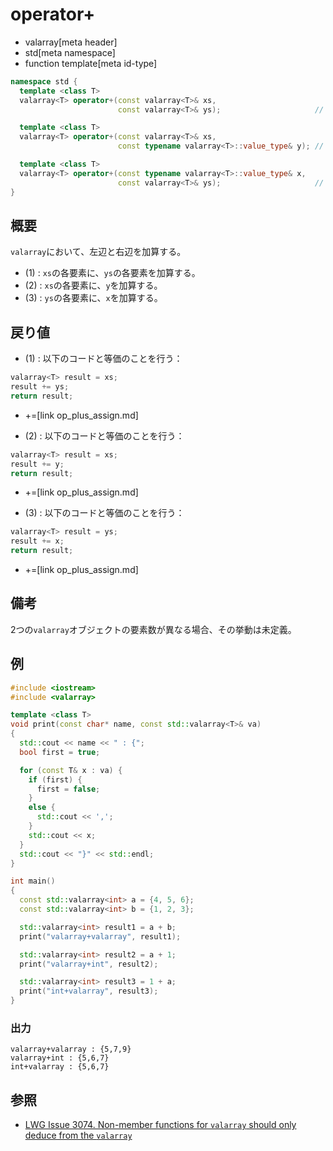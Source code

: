 # operator+
* valarray[meta header]
* std[meta namespace]
* function template[meta id-type]

```cpp
namespace std {
  template <class T>
  valarray<T> operator+(const valarray<T>& xs,
                        const valarray<T>& ys);                     // (1)

  template <class T>
  valarray<T> operator+(const valarray<T>& xs,
                        const typename valarray<T>::value_type& y); // (2)

  template <class T>
  valarray<T> operator+(const typename valarray<T>::value_type& x,
                        const valarray<T>& ys);                     // (3)
}
```

## 概要
`valarray`において、左辺と右辺を加算する。


- (1) : `xs`の各要素に、`ys`の各要素を加算する。
- (2) : `xs`の各要素に、`y`を加算する。
- (3) : `ys`の各要素に、`x`を加算する。


## 戻り値

- (1) : 以下のコードと等価のことを行う：

```cpp
valarray<T> result = xs;
result += ys;
return result;
```
* +=[link op_plus_assign.md]


- (2) : 以下のコードと等価のことを行う：

```cpp
valarray<T> result = xs;
result += y;
return result;
```
* +=[link op_plus_assign.md]



- (3) : 以下のコードと等価のことを行う：

```cpp
valarray<T> result = ys;
result += x;
return result;
```
* +=[link op_plus_assign.md]


## 備考
2つの`valarray`オブジェクトの要素数が異なる場合、その挙動は未定義。


## 例
```cpp example
#include <iostream>
#include <valarray>

template <class T>
void print(const char* name, const std::valarray<T>& va)
{
  std::cout << name << " : {";
  bool first = true;

  for (const T& x : va) {
    if (first) {
      first = false;
    }
    else {
      std::cout << ',';
    }
    std::cout << x;
  }
  std::cout << "}" << std::endl;
}

int main()
{
  const std::valarray<int> a = {4, 5, 6};
  const std::valarray<int> b = {1, 2, 3};

  std::valarray<int> result1 = a + b;
  print("valarray+valarray", result1);

  std::valarray<int> result2 = a + 1;
  print("valarray+int", result2);

  std::valarray<int> result3 = 1 + a;
  print("int+valarray", result3);
}
```

### 出力
```
valarray+valarray : {5,7,9}
valarray+int : {5,6,7}
int+valarray : {5,6,7}
```


## 参照
- [LWG Issue 3074. Non-member functions for `valarray` should only deduce from the `valarray`](https://wg21.cmeerw.net/lwg/issue3074)
